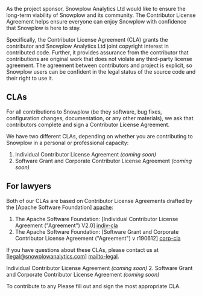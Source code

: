 As the project sponsor, Snowplow Analytics Ltd would like to ensure the long-term viability of Snowplow and its community. The Contributor License Agreement helps ensure everyone can enjoy Snowplow with confidence that Snowplow is here to stay.

Specifically, the Contributor License Agreement (CLA) grants the contributor and Snowplow Analytics Ltd joint copyright interest in contributed code. Further, it provides assurance from the contributor that contributions are original work that does not violate any third-party license agreement. The agreement between contributors and project is explicit, so Snowplow users can be confident in the legal status of the source code and their right to use it.

## CLAs

For all contributions to Snowplow (be they software, bug fixes, configuration changes, documentation, or any other materials), we ask that contributors complete and sign a Contributor License Agreement.

We have two different CLAs, depending on whether you are contributing to Snowplow in a personal or professional capacity:

1. Individual Contributor License Agreement _(coming soon)_
2. Software Grant and Corporate Contributor License Agreement _(coming soon)_

## For lawyers

Both of our CLAs are based on Contributor License Agreements drafted by the [Apache Software Foundation] [apache]:

1. The Apache Software Foundation: [Individual Contributor License Agreement ("Agreement") V2.0] [indiv-cla]
2. The Apache Software Foundation: [Software Grant and Corporate Contributor License Agreement ("Agreement") v r190612] [corp-cla]

If you have questions about these CLAs, please contact us at [legal@snowplowanalytics.com] [mailto-legal].

Individual Contributor License Agreement _(coming soon)_
2. Software Grant and Corporate Contributor License Agreement _(coming soon)_

To contribute to any Please fill out and sign the most appropriate CLA.

[apache]: http://www.apache.org/

[indiv-cla]: http://www.apache.org/licenses/icla.txt
[corp-cla]: http://www.apache.org/licenses/cla-corporate.txt

[mailto-legal]: mailto:legal@snowplowanalytics.com